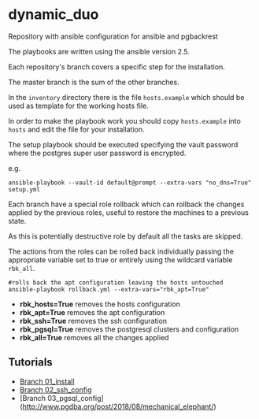 # dynamic_duo
Repository with ansible configuration for ansible and pgbackrest

The playbooks are written using the ansible version 2.5.

Each repository's branch covers a specific step for the installation.

The master branch is the sum of the other branches.

In the ``inventory`` directory there is the file ``hosts.example`` which should be used as template for the working hosts file.

In order to make the playbook work you should copy ``hosts.example`` into ``hosts`` and edit the file for your installation.

The setup playbook should be executed specifying the vault password where the postgres super user password is encrypted.

e.g.

``ansible-playbook --vault-id default@prompt --extra-vars "no_dns=True"  setup.yml``

Each branch have a special role rollback which can rollback the changes applied by the previous roles,  useful to restore the machines to a previous state.

As this is potentially destructive role by default all the tasks are skipped.

The actions from the roles can be rolled back individually passing the appropriate variable set to true or entirely using the wildcard variable ``rbk_all``.

    #rolls back the apt configuration leaving the hosts untouched
    ansible-playbook rollback.yml --extra-vars="rbk_apt=True"

* **rbk_hosts=True** removes the hosts configuration
* **rbk_apt=True** removes the apt configuration
* **rbk_ssh=True** removes the ssh configuration
* **rbk_pgsql=True** removes the postgresql clusters and configuration
* **rbk_all=True** removes all the changes applied


## Tutorials

* [Branch 01_install](http://www.pgdba.org/post/2018/06/modern_times/)
* [Branch 02_ssh_config](http://www.pgdba.org/post/2018/07/keep_talking/)
* [Branch 03_pgsql_config] (http://www.pgdba.org/post/2018/08/mechanical_elephant/)
